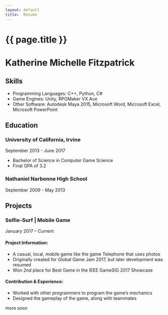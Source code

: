 ```yaml
---
layout:	default
title:	Resume
---
```


# {{ page.title }}

# Katherine Michelle Fitzpatrick

## Skills
* Programming Languages: C++, Python, C#
* Game Engines: Unity, RPGMaker VX Ace
* Other Software: Autodesk Maya 2015, Microsoft Word, Microsoft Excel, Microsoft PowerPoint

## Education
### University of California, Irvine
September 2013 - June 2017

* Bachelor of Science in Computer Game Science
* Final GPA of 3.2
### Nathaniel Narbonne High School
September 2009 - May 2013

## Projects
### Selfie-Surf | Mobile Game
January 2017 – Current
#### Project Information:
* A casual, local, mobile game like the game Telephone that uses photos
* Originally created for Global Game Jam 2017,  but later development was resumed 
* Won 2nd place for Best Game in the IEEE GameSIG 2017 Showcase
#### Contribution & Experience:
* Worked with other programmers to program the game’s mechanics
* Designed the gameplay of the game, along with teammates

more soon

